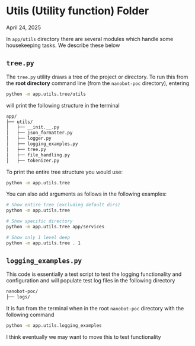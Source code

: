# Utils (Utility function) Folder

April 24, 2025

In `app/utils` directory there are several modules which handle some housekeeping tasks.  We describe these below

## `tree.py`

The `tree.py` utility draws a tree of the project or directory.  To run this from the **root directory** command line (from the `nanobot-poc` directory), entering

```bash
python -m app.utils.tree/utils
```

will print the following structure in the terminal

```bash
app/
├── utils/
│   ├── __init.__.py
│   ├── json_formatter.py
│   ├── logger.py
│   ├── logging_examples.py
│   ├── tree.py
│   ├── file_handling.py
│   ├── tokenizer.py
```

To print the entire tree structure you would use:

```bash
python -m app.utils.tree
```

You can also add arguments as follows in the following examples:
```bash
# Show entire tree (excluding default dirs)
python -m app.utils.tree

# Show specific directory
python -m app.utils.tree app/services

# Show only 1 level deep
python -m app.utils.tree . 1
```


## `logging_examples.py`

This code is essentially a test script to test the logging functionality and configuration and will populate test log files in the following directory 

```bash
nanobot-poc/
├── logs/
```
It is fun from the terminal when in the root `nanobot-poc` directory with the following command
```bash
python -m app.utils.logging_examples
```

I think eventually we may want to move this to test functionality

